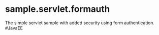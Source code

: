 # sample.servlet.formauth
The simple servlet sample with added security using form authentication. #JavaEE
